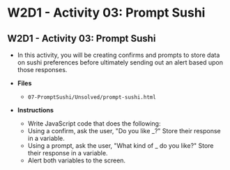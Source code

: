 # W2D1 - Activity 03: Prompt Sushi

## W2D1 - Activity 03: Prompt Sushi

* In this activity, you will be creating confirms and prompts to store data on sushi preferences before ultimately sending out an alert based upon those responses.

* **Files**
    * `07-PromptSushi/Unsolved/prompt-sushi.html`

* **Instructions**
    * Write JavaScript code that does the following:
    * Using a confirm, ask the user, "Do you like \_?" Store their response in a variable.
    * Using a prompt, ask the user, "What kind of \_ do you like?" Store their response in a variable.
    * Alert both variables to the screen.